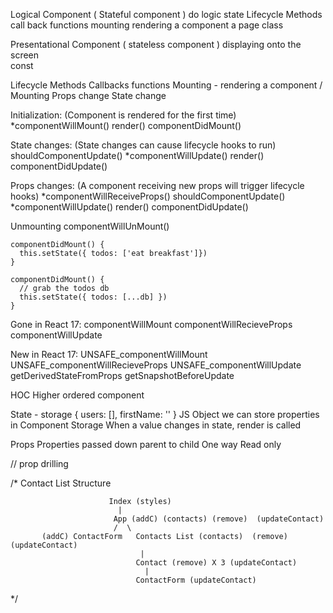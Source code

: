
Logical Component ( Stateful component )
  do logic 
  state 
  Lifecycle Methods
    call back functions
    mounting
      rendering a component a page
  class 


Presentational Component ( stateless component )
  displaying onto the screen  
  const






  Lifecycle Methods
  Callbacks functions
  Mounting
    - rendering a component / Mounting
  Props change
  State change






Initialization:  (Component is rendered for the first time)
    *componentWillMount()
    render()
    componentDidMount()

  State changes:  (State changes can cause lifecycle hooks to run)
    shouldComponentUpdate()
    *componentWillUpdate()
    render()
    componentDidUpdate()

  Props changes: (A component receiving new props will trigger lifecycle hooks)
    *componentWillReceiveProps()
    shouldComponentUpdate()
    *componentWillUpdate()
    render()
    componentDidUpdate()

  Unmounting
    componentWillUnMount() 

    componentDidMount() {
      this.setState({ todos: ['eat breakfast']})
    }

    componentDidMount() {
      // grab the todos db
      this.setState({ todos: [...db] })
    }


  Gone in React 17:
    componentWillMount
    componentWillRecieveProps
    componentWillUpdate


  New in React 17: 
    UNSAFE_componentWillMount
    UNSAFE_componentWillRecieveProps
    UNSAFE_componentWillUpdate
    getDerivedStateFromProps
    getSnapshotBeforeUpdate


HOC 
  Higher ordered component

State - storage { users: [], firstName: '' }
  JS Object we can store properties in
  Component Storage
  When a value changes in state, render is called


Props 
  Properties passed down parent to child
  One way 
  Read only 

// prop drilling 

  /*                 Contact List Structure

                          Index (styles)
                            |
                           App (addC) (contacts) (remove)  (updateContact)
                           /  \         
           (addC) ContactForm   Contacts List (contacts)  (remove)  (updateContact)  
                                 |
                                Contact (remove) X 3 (updateContact)
                                  |
                                ContactForm (updateContact)
                                  

  */